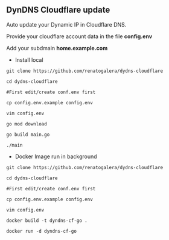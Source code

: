 ## DynDNS Cloudflare update

Auto update your Dynamic IP in Cloudflare DNS.

Provide your cloudflare account data in the file **config.env**

Add your subdmain **home.example.com**

- Install local

```
git clone https://github.com/renatogalera/dydns-cloudflare

cd dydns-cloudflare

#First edit/create conf.env first

cp config.env.example config.env

vim config.env

go mod download

go build main.go

./main
```

- Docker Image run in background

```
git clone https://github.com/renatogalera/dydns-cloudflare 

cd dydns-cloudflare

#First edit/create conf.env first

cp config.env.example config.env

vim config.env

docker build -t dyndns-cf-go .

docker run -d dyndns-cf-go
```
